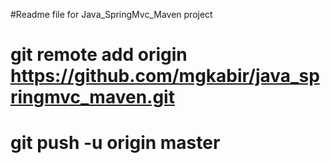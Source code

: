 #Readme file for Java_SpringMvc_Maven project
# git remote add origin https://github.com/mgkabir/java_springmvc_maven.git
# git push -u origin master